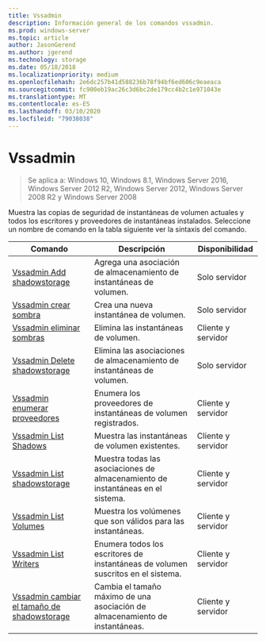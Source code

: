 ```yaml
---
title: Vssadmin
description: Información general de los comandos vssadmin.
ms.prod: windows-server
ms.topic: article
author: JasonGerend
ms.author: jgerend
ms.technology: storage
ms.date: 05/18/2018
ms.localizationpriority: medium
ms.openlocfilehash: 2e6dc257b41d588236b78f94bf6ed606c9eaeaca
ms.sourcegitcommit: fc900eb19ac26c3d6bc2de179cc4b2c1e971043e
ms.translationtype: MT
ms.contentlocale: es-ES
ms.lasthandoff: 03/10/2020
ms.locfileid: "79038038"
---
```

# <a name="vssadmin"></a>Vssadmin

>Se aplica a: Windows 10, Windows 8.1, Windows Server 2016, Windows Server 2012 R2, Windows Server 2012, Windows Server 2008 R2 y Windows Server 2008

Muestra las copias de seguridad de instantáneas de volumen actuales y todos los escritores y proveedores de instantáneas instalados. Seleccione un nombre de comando en la tabla siguiente ver la sintaxis del comando.

|Comando|Descripción|Disponibilidad
|---|---|---
|[Vssadmin Add shadowstorage](https://docs.microsoft.com/previous-versions/windows/it-pro/windows-server-2012-r2-and-2012/cc788051(v%3dws.11))|Agrega una asociación de almacenamiento de instantáneas de volumen.| Solo servidor
|[Vssadmin crear sombra](https://docs.microsoft.com/previous-versions/windows/it-pro/windows-server-2012-r2-and-2012/cc788055(v%3dws.11))|Crea una nueva instantánea de volumen.| Solo servidor
|[Vssadmin eliminar sombras](vssadmin-delete-shadows.md)|Elimina las instantáneas de volumen.| Cliente y servidor
|[Vssadmin Delete shadowstorage](https://docs.microsoft.com/previous-versions/windows/it-pro/windows-server-2012-r2-and-2012/cc785461(v%3dws.11))|Elimina las asociaciones de almacenamiento de instantáneas de volumen.| Solo servidor
|[Vssadmin enumerar proveedores](https://docs.microsoft.com/previous-versions/windows/it-pro/windows-server-2012-r2-and-2012/cc788108(v%3dws.11))|Enumera los proveedores de instantáneas de volumen registrados.| Cliente y servidor
|[Vssadmin List Shadows](vssadmin-list-shadows.md)|Muestra las instantáneas de volumen existentes.| Cliente y servidor
|[Vssadmin List shadowstorage](https://docs.microsoft.com/previous-versions/windows/it-pro/windows-server-2012-r2-and-2012/cc788045(v%3dws.11))|Muestra todas las asociaciones de almacenamiento de instantáneas en el sistema.| Cliente y servidor
|[Vssadmin List Volumes](https://docs.microsoft.com/previous-versions/windows/it-pro/windows-server-2012-r2-and-2012/cc788064(v%3dws.11))|Muestra los volúmenes que son válidos para las instantáneas.| Cliente y servidor
|[Vssadmin List Writers](vssadmin-list-writers.md)|Enumera todos los escritores de instantáneas de volumen suscritos en el sistema.| Cliente y servidor
|[Vssadmin cambiar el tamaño de shadowstorage](vssadmin-resize-shadowstorage.md)|Cambia el tamaño máximo de una asociación de almacenamiento de instantáneas.| Cliente y servidor

